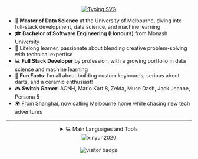 <div align="center">
  <!--
  <a href="https://www.gautamkrishnar.com/"><img src="https://media.giphy.com/media/hvRJCLFzcasrR4ia7z/giphy.gif" width="25px"></a>
  -->
<a href="https://git.io/typing-svg"><img src="https://readme-typing-svg.demolab.com?font=Fira+Code&duration=3000&pause=500&color=27EBF7&center=true&vCenter=true&multiline=true&width=435&height=100&lines=Hello+World%2C+Nice+to+meet+you!;I'm+Xinyun" alt="Typing SVG" /></a>

</div>

- 📖 **Master of Data Science** at the University of Melbourne, diving into full-stack development, data science, and machine learning
- 🎓 **Bachelor of Software Engineering (Honours)** from Monash University
- 🌱 Lifelong learner, passionate about blending creative problem-solving with technical expertise
- 💻 **Full Stack Developer** by profession, with a growing portfolio in data science and machine learning
- 🎯 **Fun Facts**: I’m all about building custom keyboards, serious about darts, and a ceramic enthusiast!
- 🎮 **Switch Gamer**: ACNH, Mario Kart 8, Zelda, Muse Dash, Jack Jeanne, Persona 5
- 🌍 From Shanghai, now calling Melbourne home while chasing new tech adventures

---

<details>
<summary align="center"> 💻 Main Languages and Tools </summary>

👨‍💻 Programming Languages

[![My Skills](https://skillicons.dev/icons?i=javascript,typescript,py,go,bash,java,rust,r,matlab,swift&theme=dark&perline=20)](https://skillicons.dev)

🧠 AI / Data Science / ML

[![My Skills](https://skillicons.dev/icons?i=pytorch,tensorflow,opencv,anaconda&theme=dark&perline=20)](https://skillicons.dev)

🛠️ Development Tools / IDEs

[![My Skills](https://skillicons.dev/icons?i=vscode,pycharm,eclipse,neovim,vim,visualstudio,obsidian&theme=dark&perline=20)](https://skillicons.dev)

📦 Package / Dependency Management

[![My Skills](https://skillicons.dev/icons?i=npm,pnpm,bun,deno,anaconda&theme=dark&perline=20)](https://skillicons.dev)

🌐 Frontend Frameworks / Tools

[![My Skills](https://skillicons.dev/icons?i=react,vue,angular,nextjs,vite,vitest,babel,html,css&theme=dark&perline=20)](https://skillicons.dev)

🌍 Backend Frameworks / Platforms

[![My Skills](https://skillicons.dev/icons?i=nodejs,express,django,flask,dotnet,firebase,graphql,prisma&theme=dark&perline=20)](https://skillicons.dev)

💻 Operating Systems / Environments

[![My Skills](https://skillicons.dev/icons?i=linux,ubuntu,arch,windows,raspberrypi&theme=dark&perline=20)](https://skillicons.dev)

📡 Cloud / DevOps / Infra

[![My Skills](https://skillicons.dev/icons?i=docker,kubernetes,ansible,jenkins,aws,azure,gcp,openshift&theme=dark&perline=20)](https://skillicons.dev)

🧰 Other Tools & Platforms

[![My Skills](https://skillicons.dev/icons?i=github,git,bitbucket,stackoverflow,gmail,latex,postman,powershell,elasticsearch,electron,jest,figma&theme=dark&perline=20)](https://skillicons.dev)

</details>

<div align="center">

<img align="center" src="https://github-readme-stats.vercel.app/api/top-langs?username=xinyun2020&show_icons=true&locale=en&layout=compact" alt="xinyun2020" />
<br />  
<br />  
<img src="https://visitor-badge.laobi.icu/badge?page_id=xinyun2020.xinyun2020" alt="visitor badge"/>       

</div>

<!--
**XinYun2020/XinYun2020** is a ✨ _special_ ✨ repository because its `README.md` (this file) appears on your GitHub profile.

Here are some ideas to get you started:

- 🔭 I’m currently working on ...
- 🌱 I’m currently learning ...
- 👯 I’m looking to collaborate on ...
- 🤔 I’m looking for help with ...
- 💬 Ask me about ...
- 📫 How to reach me: ...
- 😄 Pronouns: ...
- ⚡ Fun fact: ...
[![Metrics](https://github.com/XinYun2020/XinYun2020/blob/master/github-metrics.svg)](https://github.com/XinYun2020)
-->

[github]: https://github.com/XinYun2020
[twitter]: https://twitter.com/
[instagram]: https://instagram.com/zhangxinyun23
[linkedin]: https://linkedin.com/in/xinyun-zhang-48b7321a1

</div>
